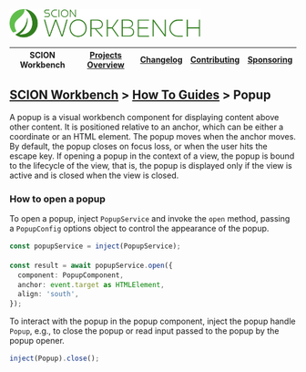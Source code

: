 <a href="/README.md"><img src="/resources/branding/scion-workbench-banner.svg" height="50" alt="SCION Workbench"></a>

| SCION Workbench | [Projects Overview][menu-projects-overview] | [Changelog][menu-changelog] | [Contributing][menu-contributing] | [Sponsoring][menu-sponsoring] |  
| --- | --- | --- | --- | --- |

## [SCION Workbench][menu-home] > [How To Guides][menu-how-to] > Popup

A popup is a visual workbench component for displaying content above other content. It is positioned relative to an anchor,
which can be either a coordinate or an HTML element. The popup moves when the anchor moves. By default, the popup closes on focus loss, or when the user hits the escape key. If opening a popup in the context of a view, the popup is bound to the lifecycle of the view, that is, the popup is displayed only if the view is active and is closed when the view is closed.

### How to open a popup
To open a popup, inject `PopupService` and invoke the `open` method, passing a `PopupConfig` options object to control the appearance of the popup.

```ts
const popupService = inject(PopupService);

const result = await popupService.open({
  component: PopupComponent,
  anchor: event.target as HTMLElement,
  align: 'south',
});
```

To interact with the popup in the popup component, inject the popup handle `Popup`, e.g., to close the popup or read input passed to the popup by the popup opener.


```typescript
inject(Popup).close();
```

[menu-how-to]: /docs/site/howto/how-to.md

[menu-home]: /README.md
[menu-projects-overview]: /docs/site/projects-overview.md
[menu-changelog]: /docs/site/changelog.md
[menu-contributing]: /CONTRIBUTING.md
[menu-sponsoring]: /docs/site/sponsoring.md

